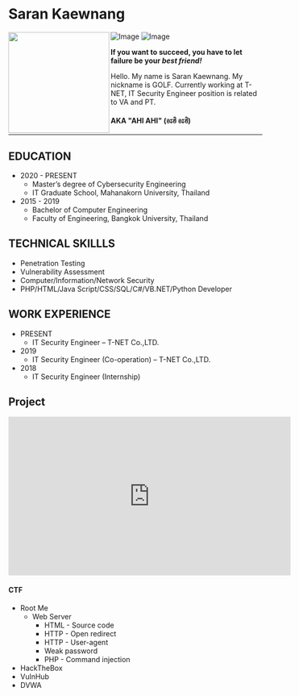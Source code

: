 #  Saran Kaewnang

<img align="left" width="200" height="200" src="https://scontent.fbkk4-2.fna.fbcdn.net/v/t1.0-9/121661586_3410281562359234_6025218595862481643_n.jpg?_nc_cat=108&ccb=2&_nc_sid=09cbfe&_nc_eui2=AeFVNJ5YAwmrAhvz1xQF1W1etSc9OlxeMdW1Jz06XF4x1epBHjTiGcSTohjEM_ekmO1dEtLfyrKqvhJZru5sAtQD&_nc_ohc=a2IOTCEFQTgAX9W9Cgj&_nc_ht=scontent.fbkk4-2.fna&oh=48fdfce9c8db7db89d7ff631a0942e7c&oe=5FE0BA48">

![Image](https://img.shields.io/github/followers/ahictf?label=AHI%20CTF&style=for-the-badge)
![Image](https://img.shields.io/github/last-commit/ahictf/AHICTF.github.io?style=for-the-badge)

**If you want to succeed, you have to let failure be your *best friend!***

Hello. My name is Saran Kaewnang. My nickname is GOLF. Currently working at T-NET, IT Security Engineer position is related to VA and PT.



####  AKA "AHI AHI" (อะฮิ อะฮิ)

---

## EDUCATION
- 2020 - PRESENT
  - Master’s degree of Cybersecurity Engineering
  - IT Graduate School, Mahanakorn University, Thailand
- 2015 - 2019
  - Bachelor of Computer Engineering
  - Faculty of Engineering, Bangkok University, Thailand

## TECHNICAL SKILLLS
- Penetration Testing
- Vulnerability Assessment 
- Computer/Information/Network Security
- PHP/HTML/Java Script/CSS/SQL/C#/VB.NET/Python Developer

## WORK EXPERIENCE
- PRESENT
  - IT Security Engineer – T-NET Co.,LTD.
- 2019
  - IT Security Engineer (Co-operation) – T-NET Co.,LTD.
- 2018
  - IT Security Engineer (Internship)

## Project
<iframe width="560" height="315" src="https://www.youtube.com/embed/H4B_eWV1Wv4" frameborder="0" allow="accelerometer; autoplay; clipboard-write; encrypted-media; gyroscope; picture-in-picture" allowfullscreen></iframe>

#### CTF
- Root Me
  - Web Server
    - HTML - Source code
    - HTTP - Open redirect
    - HTTP - User-agent
    - Weak password
    - PHP - Command injection
- HackTheBox
- VulnHub
- DVWA